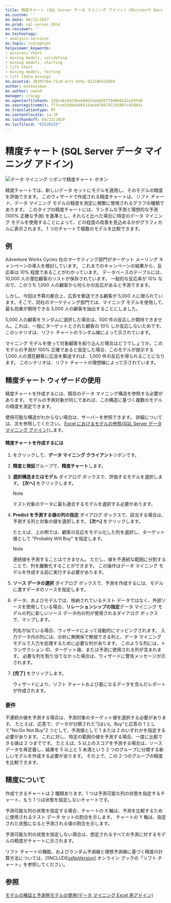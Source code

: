 ```yaml
---
title: 精度チャート (SQL Server データ マイニング アドイン) |Microsoft Docs
ms.custom: ''
ms.date: 06/13/2017
ms.prod: sql-server-2014
ms.reviewer: ''
ms.technology:
- analysis-services
ms.topic: conceptual
helpviewer_keywords:
- accuracy chart
- mining models, validating
- mining models, charting
- lift chart
- mining models, testing
- lift [data mining]
ms.assetid: 303973b4-71c0-4cfc-b7bc-92218b52509d
author: minewiskan
ms.author: owend
manager: craigg
ms.openlocfilehash: 328ce6c6474beb68d14edd26779d868142a29fd0
ms.sourcegitcommit: f7fced330b64d6616aeb8766747295807c92dd41
ms.translationtype: MT
ms.contentlocale: ja-JP
ms.lasthandoff: 04/23/2019
ms.locfileid: "62520255"
---
```

# <a name="accuracy-chart-sql-server-data-mining-add-ins"></a>精度チャート (SQL Server データ マイニング アドイン)
  ![データ マイニング リボンで精度チャート ボタン](media/dmc-accchart.gif "データ マイニング リボンで、精度チャート ボタン")  
  
 精度チャートでは、新しいデータ セットにモデルを適用し、そのモデルの精度を評価できます。 このウィザードで作成される精度チャートは、*リフト チャート*、データ マイニング モデルの精度を測定に頻繁に使用されるグラフの種類であります。 このタイプの精度チャートには、ランダムな予測と理想的な予測 (100% 正確な予測) を基準とし、それらと比べた場合に特定のデータ マイニング モデルを使用することによって、どの程度の改善を見込めるかがグラフィカルに表示されます。 1 つのチャートで複数のモデルを比較できます。  
  
## <a name="example"></a>例  
 Adventure Works Cycles 社のマーケティング部門がターゲット メーリング キャンペーンの導入を検討しています。 これまでのキャンペーンの結果から、反応率は 10% 程度であることがわかっています。 データベースのテーブルには、10,000 人の潜在顧客のリストが保存されています。 一般的な反応率が 10% なので、このうち 1,000 人の顧客から何らかの反応があると予測できます。  
  
 しかし、今回は予算の都合上、広告を郵送できる顧客が 5,000 人に限られています。そこで、同社のマーケティング部門では、マイニング モデルを使用して、最も効果が期待できる 5,000 人の顧客を抽出することにしました。  
  
 5,000 人の顧客をランダムに選択した場合は、500 件の反応しか期待できません。これは、一般にターゲットとされた顧客の 10% しか反応しないためです。 このシナリオは、リフト チャートのランダム線によって示されています。  
  
 マイニング モデルを使って対象顧客を絞り込んだ場合はどうでしょうか。このモデルの予測が 100% 正確であると仮定した場合、このモデルが提示する 1,000 人の潜在顧客に広告を郵送すれば、1,000 件の反応を得られることになります。 このシナリオは、リフト チャートの理想線によって示されています。  
  
## <a name="using-the-accuracy-chart-wizard"></a>精度チャート ウィザードの使用  
 精度チャートを作成するには、既存のデータ マイニング構造を参照する必要があります。 モデルの予測対象が同じであれば、この構造に基づく複数のモデルの精度を測定できます。  
  
 使用可能な構造がわからない場合は、サーバーを参照できます。 詳細については、次を参照してください。 [Excel におけるモデルの参照&#40;SQL Server データ マイニング アドイン&#41;](browsing-models-in-excel-sql-server-data-mining-add-ins.md)します。  
  
#### <a name="to-create-an-accuracy-chart"></a>精度チャートを作成するには  
  
1.  をクリックして、**データ マイニング クライアント**リボンです。  
  
2.  **精度と検証**グループで、**精度チャート**します。  
  
3.  **選択構造またはモデル** ダイアログ ボックスで、評価するモデルを選択します。 **[次へ]** をクリックします。  
  
    > [!NOTE]  
    >  テスト対象のデータに最も適合するモデルを選択する必要があります。  
  
4.  **Predict を予測する値の列の指定** ダイアログ ボックスで、該当する場合は、予測する列と対象の値を選択します。 **[次へ]** をクリックします。  
  
     たとえば、上の例では、顧客の反応をモデル化した列を選択し、ターゲット値として "Probably Will Buy" を指定します。  
  
    > [!NOTE]  
    >  連続値を予測することはできません。 ただし、値を不連続な範囲に分割することで、列を離散化することができます。 この操作はデータ マイニング モデルを作成する前に実行する必要があります。  
  
5.  **ソース データの選択** ダイアログ ボックスで、予測を作成するには、モデルに渡すデータのソースを指定します。  
  
6.  データ、およびモデルでは、格納されているテスト データではなく、外部ソースを使用している場合、**リレーションシップの指定**データ マイニング モデルの列に新しいソース データ内の列が使用されるダイアログ ボックスで、マップします。  
  
     列名が似ている場合、ウィザードによって自動的にマッピングされます。 入力データ内の列には、分析に無関係で無視できる列と、データ マイニング モデルで入力を処理するために必要な列があります。 このような列には、トランザクション ID、ターゲット値、または予測に使用される列が含まれます。 必要な列を割り当てなかった場合は、ウィザードに警告メッセージが示されます。  
  
7.  **[完了]** をクリックします。  
  
     ウィザードにより、リフト チャートおよび基になるデータを含んだレポートが作成されます。  
  
### <a name="requirements"></a>要件  
 不連続の値を予測する場合は、予測対象のターゲット値を選択する必要があります。 たとえば、応答で、データが分類された"[はい]。Buy"と応答の 1 として"No:Do Not Buy"2 つとして、予測値として 1 または 2 のいずれかを指定する必要があります。 これに対し、特定の範囲の値を予測する場合、一度に比較できる値は 2 つまでです。 たとえば、5 以上のスコアを予測する場合は、ソース データを再定義し、結果を 5 以上と 5 未満という 2 つのグループに分類する新しいモデルを作成する必要があります。 その上で、この 2 つのグループの精度を比較できます。  
  
## <a name="understanding-accuracy"></a>精度について  
 作成できるチャートは 2 種類あります。1 つは予測可能な列の状態を指定するチャート、もう 1 つは状態を指定しないチャートです。  
  
 予測可能な列の状態を指定する場合、チャートの X 軸は、予測を比較するために使用されるテスト データ セットの割合を示します。 チャートの Y 軸は、指定された状態になると予測される値の割合を示します。  
  
 予測可能な列の状態を指定しない場合は、想定されるすべての予測に対するモデルの精度がチャートに示されます。  
  
 リフト チャートの機能、およびランダム予測線と理想予測線に基づく精度の計算方法については、[!INCLUDE[ssNoVersion](../includes/ssnoversion-md.md)] オンライン ブックの「リフト チャート」を参照してください。  
  
## <a name="see-also"></a>参照  
 [モデルの検証と予測用モデルの使用&#40;データ マイニング Excel 用アドイン&#41;](validating-models-and-using-models-for-prediction-data-mining-add-ins-for-excel.md)  
  
  
